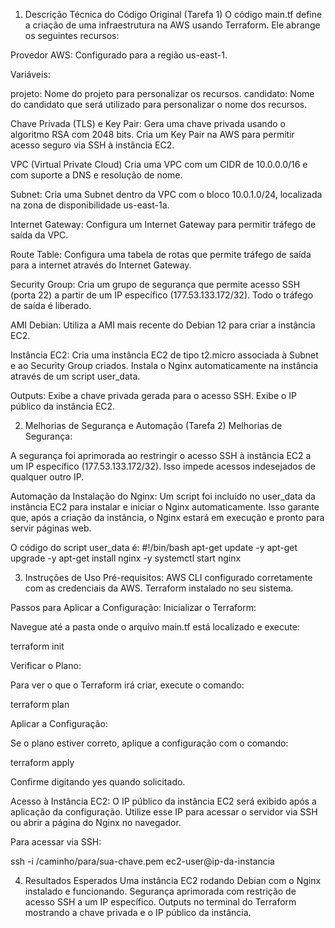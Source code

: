 
1. Descrição Técnica do Código Original (Tarefa 1)
O código main.tf define a criação de uma infraestrutura na AWS usando Terraform. Ele abrange os seguintes recursos:

Provedor AWS: Configurado para a região us-east-1.

Variáveis:

projeto: Nome do projeto para personalizar os recursos.
candidato: Nome do candidato que será utilizado para personalizar o nome dos recursos.

Chave Privada (TLS) e Key Pair:
Gera uma chave privada usando o algoritmo RSA com 2048 bits.
Cria um Key Pair na AWS para permitir acesso seguro via SSH à instância EC2.

VPC (Virtual Private Cloud)
Cria uma VPC com um CIDR de 10.0.0.0/16 e com suporte a DNS e resolução de nome.

Subnet:
Cria uma Subnet dentro da VPC com o bloco 10.0.1.0/24, localizada na zona de disponibilidade us-east-1a.

Internet Gateway:
Configura um Internet Gateway para permitir tráfego de saída da VPC.

Route Table:
Configura uma tabela de rotas que permite tráfego de saída para a internet através do Internet Gateway.

Security Group:
Cria um grupo de segurança que permite acesso SSH (porta 22) a partir de um IP específico (177.53.133.172/32).
Todo o tráfego de saída é liberado.

AMI Debian:
Utiliza a AMI mais recente do Debian 12 para criar a instância EC2.

Instância EC2:
Cria uma instância EC2 de tipo t2.micro associada à Subnet e ao Security Group criados.
Instala o Nginx automaticamente na instância através de um script user_data.

Outputs:
Exibe a chave privada gerada para o acesso SSH.
Exibe o IP público da instância EC2.

2. Melhorias de Segurança e Automação (Tarefa 2)
Melhorias de Segurança:

A segurança foi aprimorada ao restringir o acesso SSH à instância EC2 a um IP específico (177.53.133.172/32). Isso impede acessos indesejados de qualquer outro IP.

Automação da Instalação do Nginx:
Um script foi incluído no user_data da instância EC2 para instalar e iniciar o Nginx automaticamente. Isso garante que, após a criação da instância, o Nginx estará em execução e pronto para servir páginas web.

O código do script user_data é:
#!/bin/bash
apt-get update -y
apt-get upgrade -y
apt-get install nginx -y
systemctl start nginx

3. Instruções de Uso
Pré-requisitos:
AWS CLI configurado corretamente com as credenciais da AWS.
Terraform instalado no seu sistema.

Passos para Aplicar a Configuração:
Inicializar o Terraform:

Navegue até a pasta onde o arquivo main.tf está localizado e execute:

terraform init

Verificar o Plano:

Para ver o que o Terraform irá criar, execute o comando:

terraform plan

Aplicar a Configuração:

Se o plano estiver correto, aplique a configuração com o comando:

terraform apply

Confirme digitando yes quando solicitado.

Acesso à Instância EC2:
O IP público da instância EC2 será exibido após a aplicação da configuração. Utilize esse IP para acessar o servidor via SSH ou abrir a página do Nginx no navegador.

Para acessar via SSH:

ssh -i /caminho/para/sua-chave.pem ec2-user@ip-da-instancia

4. Resultados Esperados
Uma instância EC2 rodando Debian com o Nginx instalado e funcionando.
Segurança aprimorada com restrição de acesso SSH a um IP específico.
Outputs no terminal do Terraform mostrando a chave privada e o IP público da instância.


